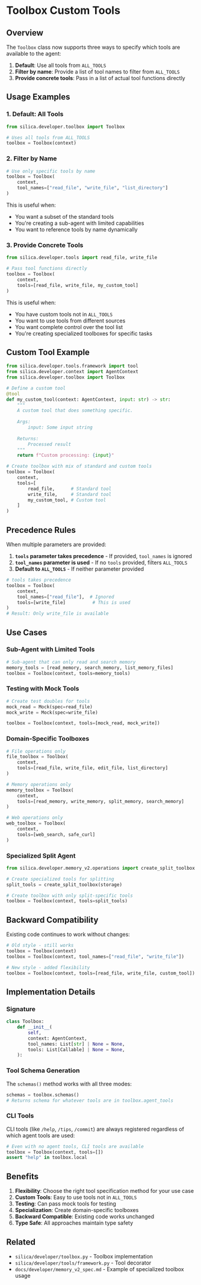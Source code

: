 # Toolbox Custom Tools

## Overview

The `Toolbox` class now supports three ways to specify which tools are available to the agent:

1. **Default**: Use all tools from `ALL_TOOLS`
2. **Filter by name**: Provide a list of tool names to filter from `ALL_TOOLS`
3. **Provide concrete tools**: Pass in a list of actual tool functions directly

## Usage Examples

### 1. Default: All Tools

```python
from silica.developer.toolbox import Toolbox

# Uses all tools from ALL_TOOLS
toolbox = Toolbox(context)
```

### 2. Filter by Name

```python
# Use only specific tools by name
toolbox = Toolbox(
    context, 
    tool_names=["read_file", "write_file", "list_directory"]
)
```

This is useful when:
- You want a subset of the standard tools
- You're creating a sub-agent with limited capabilities
- You want to reference tools by name dynamically

### 3. Provide Concrete Tools

```python
from silica.developer.tools import read_file, write_file

# Pass tool functions directly
toolbox = Toolbox(
    context,
    tools=[read_file, write_file, my_custom_tool]
)
```

This is useful when:
- You have custom tools not in `ALL_TOOLS`
- You want to use tools from different sources
- You want complete control over the tool list
- You're creating specialized toolboxes for specific tasks

## Custom Tool Example

```python
from silica.developer.tools.framework import tool
from silica.developer.context import AgentContext
from silica.developer.toolbox import Toolbox

# Define a custom tool
@tool
def my_custom_tool(context: AgentContext, input: str) -> str:
    """
    A custom tool that does something specific.
    
    Args:
        input: Some input string
        
    Returns:
        Processed result
    """
    return f"Custom processing: {input}"

# Create toolbox with mix of standard and custom tools
toolbox = Toolbox(
    context,
    tools=[
        read_file,      # Standard tool
        write_file,     # Standard tool
        my_custom_tool, # Custom tool
    ]
)
```

## Precedence Rules

When multiple parameters are provided:

1. **`tools` parameter takes precedence** - If provided, `tool_names` is ignored
2. **`tool_names` parameter is used** - If no `tools` provided, filters `ALL_TOOLS`
3. **Default to `ALL_TOOLS`** - If neither parameter provided

```python
# tools takes precedence
toolbox = Toolbox(
    context,
    tool_names=["read_file"],  # Ignored
    tools=[write_file]          # This is used
)
# Result: Only write_file is available
```

## Use Cases

### Sub-Agent with Limited Tools

```python
# Sub-agent that can only read and search memory
memory_tools = [read_memory, search_memory, list_memory_files]
toolbox = Toolbox(context, tools=memory_tools)
```

### Testing with Mock Tools

```python
# Create test doubles for tools
mock_read = Mock(spec=read_file)
mock_write = Mock(spec=write_file)

toolbox = Toolbox(context, tools=[mock_read, mock_write])
```

### Domain-Specific Toolboxes

```python
# File operations only
file_toolbox = Toolbox(
    context,
    tools=[read_file, write_file, edit_file, list_directory]
)

# Memory operations only
memory_toolbox = Toolbox(
    context,
    tools=[read_memory, write_memory, split_memory, search_memory]
)

# Web operations only
web_toolbox = Toolbox(
    context,
    tools=[web_search, safe_curl]
)
```

### Specialized Split Agent

```python
from silica.developer.memory_v2.operations import create_split_toolbox

# Create specialized tools for splitting
split_tools = create_split_toolbox(storage)

# Create toolbox with only split-specific tools
toolbox = Toolbox(context, tools=split_tools)
```

## Backward Compatibility

Existing code continues to work without changes:

```python
# Old style - still works
toolbox = Toolbox(context)
toolbox = Toolbox(context, tool_names=["read_file", "write_file"])

# New style - added flexibility
toolbox = Toolbox(context, tools=[read_file, write_file, custom_tool])
```

## Implementation Details

### Signature

```python
class Toolbox:
    def __init__(
        self,
        context: AgentContext,
        tool_names: List[str] | None = None,
        tools: List[Callable] | None = None,
    ):
```

### Tool Schema Generation

The `schemas()` method works with all three modes:

```python
schemas = toolbox.schemas()
# Returns schema for whatever tools are in toolbox.agent_tools
```

### CLI Tools

CLI tools (like `/help`, `/tips`, `/commit`) are always registered regardless of which agent tools are used:

```python
# Even with no agent tools, CLI tools are available
toolbox = Toolbox(context, tools=[])
assert "help" in toolbox.local
```

## Benefits

1. **Flexibility**: Choose the right tool specification method for your use case
2. **Custom Tools**: Easy to use tools not in `ALL_TOOLS`
3. **Testing**: Can pass mock tools for testing
4. **Specialization**: Create domain-specific toolboxes
5. **Backward Compatible**: Existing code works unchanged
6. **Type Safe**: All approaches maintain type safety

## Related

- `silica/developer/toolbox.py` - Toolbox implementation
- `silica/developer/tools/framework.py` - Tool decorator
- `docs/developer/memory_v2_spec.md` - Example of specialized toolbox usage
